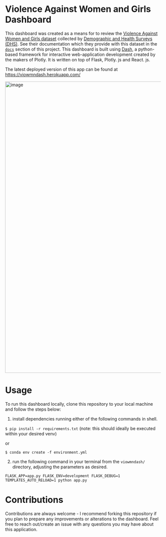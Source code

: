 # Violence Against Women and Girls Dashboard

This dashboard was created as a means for to review the [Violence Against Women and Girls dataset](https://www.kaggle.com/datasets/andrewmvd/violence-against-women-and-girls) collected by [Demographic and Health Surveys (DHS)](https://dhsprogram.com/methodology/Survey-Types/DHS.cfm). See their documentation which they provide with this dataset in the [`docs`](https://github.com/LukeAC/vio-agnst-wmn-dash/tree/main/docs) section of this project. This dashboard is built using [Dash](https://plotly.com/dash/), a python-based framework for interactive web-application development created by the makers of Plotly. It is written on top of Flask, Plotly. js and React. js.

The latest deployed version of this app can be found at https://viowmndash.herokuapp.com/

<img width="941" alt="image" src="https://user-images.githubusercontent.com/75291170/164549431-338ff3a1-54b4-468d-9bc7-1ca7757a50f1.png">


# Usage

To run this dashboard locally, clone this repository to your local machine and follow the steps below:

1. install dependencies running either of the following commands in shell.

`$ pip install -r requirements.txt` (note: this should ideally be executed within your desired venv)

or

`$ conda env create -f environment.yml`

2. run the following command in your terminal from the `viowmndash/` directory, adjusting the parameters as desired.

`FLASK_APP=app.py FLASK_ENV=development FLASK_DEBUG=1 TEMPLATES_AUTO_RELOAD=1 python app.py`


# Contributions

Contributions are always welcome - I recommend forking this repository if you plan to prepare any improvements or alterations to the dashboard. Feel free to reach out/create an issue with any questions you may have about this application.
